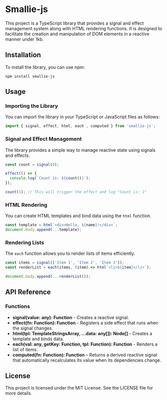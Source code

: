 # Smallie-js

This project is a TypeScript library that provides a signal and effect management system along with HTML rendering functions. It is designed to facilitate the creation and manipulation of DOM elements in a reactive manner under 1kb.

## Installation

To install the library, you can use npm:

```
npm install smallie-js
```


## Usage

### Importing the Library

You can import the library in your TypeScript or JavaScript files as follows:

```typescript
import { signal, effect, html, each , computed } from 'smallie-js';
```

### Signal and Effect Management

The library provides a simple way to manage reactive state using signals and effects.

```typescript
const count = signal(0);

effect(() => {
  console.log(`Count is: ${count()}`);
});

count(1); // This will trigger the effect and log "Count is: 1"
```

### HTML Rendering

You can create HTML templates and bind data using the `html` function.

```typescript
const template = html`<div>Hello, ${name}!</div>`;
document.body.append(...template);
```

### Rendering Lists

The `each` function allows you to render lists of items efficiently.

```typescript
const items = signal(['Item 1', 'Item 2', 'Item 3']);
const renderList = each(items, (item) => html`<li>${item}</li>`);

document.body.append(...renderList());
```

## API Reference

### Functions

- **signal(value: any): Function** - Creates a reactive signal.
- **effect(fn: Function): Function** - Registers a side effect that runs when the signal changes.
- **html(tpl: TemplateStringsArray, ...data: any[]): Node[]** - Creates a template and binds data.
- **each(val: any, getKey: Function, tpl: Function): Function** - Renders a list of items.
- **computed(fn: Function): Function** – Returns a derived reactive signal that automatically recalculates its value when its dependencies change.


## License

This project is licensed under the MIT License. See the LICENSE file for more details.